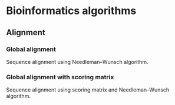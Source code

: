 # Bioinformatics algorithms
## Alignment
### Global alignment
Sequence alignment using Needleman–Wunsch algorithm.
### Global alignment with scoring matrix
Sequence alignment using scoring matrix and Needleman–Wunsch algorithm.
